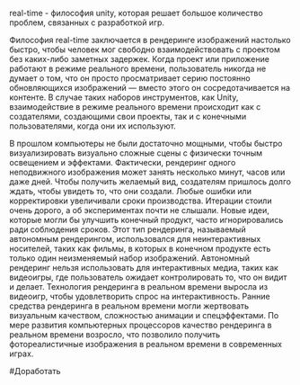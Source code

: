 real-time - философия unity, которая решает большое количество проблем, связанных с разработкой игр.

Философия real-time заключается в рендеринге изображений настолько быстро, чтобы человек мог свободно взаимодействовать с проектом без каких-либо заметных задержек. Когда проект или приложение работают в режиме реального времени, пользователь никогда не думает о том, что он просто просматривает серию постоянно обновляющихся изображений — вместо этого он сосредотачивается на контенте. В случае таких наборов инструментов, как Unity, взаимодействие в режиме реального времени происходит как с создателями, создающими свои проекты, так и с конечными пользователями, когда они их используют.

В прошлом компьютеры не были достаточно мощными, чтобы быстро визуализировать визуально сложные сцены с физически точным освещением и эффектами. Фактически, рендеринг одного неподвижного изображения может занять несколько минут, часов или даже дней. Чтобы получить желаемый вид, создателям пришлось долго ждать, чтобы увидеть то, что они создали. Любые ошибки или корректировки увеличивали сроки производства. Итерации стоили очень дорого, а об экспериментах почти не слышали. Новые идеи, которые могли бы улучшить конечный продукт, часто игнорировались ради соблюдения сроков. Этот тип рендеринга, называемый автономным рендерингом, использовался для неинтерактивных носителей, таких как фильмы, в которых в конечном продукте есть только один неизменяемый набор изображений. Автономный рендеринг нельзя использовать для интерактивных медиа, таких как видеоигры, где пользователь ожидает контролировать то, что он видит и делает. Технология рендеринга в реальном времени выросла из видеоигр, чтобы удовлетворить спрос на интерактивность. Ранние средства рендеринга в реальном времени могли жертвовать визуальным качеством, сложностью анимации и спецэффектами. По мере развития компьютерных процессоров качество рендеринга в реальном времени возросло, что позволило получить фотореалистичные изображения в реальном времени в современных играх.

#Доработать 